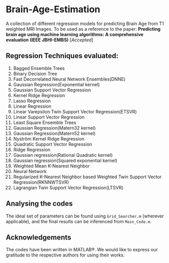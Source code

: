 # Brain-Age-Estimation
A collection of different regression models for predicting Brain Age from T1 weighted MRI Images. To be used as a reference to the paper: **Predicting brain age using machine learning algorithms: A comprehensive evaluation (IEEE JBHI-EMBS)** [*Accepted*]

## Regression Techniques evaluated:
1. Bagged Ensemble Trees
2. Binary Decision Tree
3. Fast Decorrelated Neural Network Ensembles(DNNE)
4. Gaussian Regression(Exponential kernel)
5. Gaussian Support Vector Regression
6. Kernel Ridge Regression
7. Lasso Regression
8. Linear Regression
9. Linear Varepsilon Twin Support Vector Regression(ETSVR)
10. Linear Support Vector Regression
11. Least Square Ensemble Trees
12. Gaussian Regression(Matern32 kernel)
13. Gaussian Regression(Matern52 kernel)
14. Nystr&ouml;m Kernel Ridge Regression
15. Quadratic Support Vector Regression
16. Ridge Regression
17. Gaussian regression(Rational Quadratic kernel)
18. Gaussian regression(Squared exponential kernel)
19. Weighted Mean K-Nearest Neighbor
20. Neural Network  
21. Regularized K-Nearest Neighbor based Weighted Twin Support Vector Regression(RKNNWTSVR)  
22. Lagrangian Twin Support Vector Regression(LTSVR)

## Analysing the codes  
The ideal set of parameters can be found using `Grid_Searcher.m` (wherever applicable), and the final results can be inferenced from `Main_Code.m`.  

## Acknowledgements

The codes have been written in MATLAB&reg;. We would like to express our gratitude to the respective authors for using their works. 

